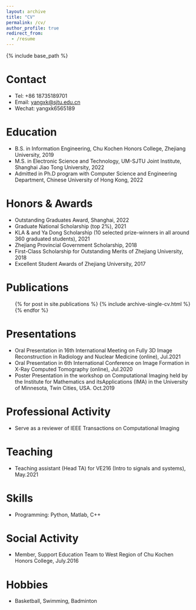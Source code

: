 ```yaml
---
layout: archive
title: "CV"
permalink: /cv/
author_profile: true
redirect_from:
  - /resume
---
```


{% include base_path %}

Contact
======
* Tel: +86 18735189701
* Email: yangxk@sjtu.edu.cn
* Wechat: yangxk6565189

Education
======
* B.S. in Information Engineering, Chu Kochen Honors College, Zhejiang University, 2019
* M.S. in Electronic Science and Technology, UM-SJTU Joint Institute, Shanghai Jiao Tong University, 2022
* Admitted in Ph.D program with Computer Science and Engineering Department, Chinese University of Hong Kong, 2022

Honors & Awards
======
* Outstanding Graduates Award, Shanghai, 2022
* Graduate National Scholarship (top 2%), 2021
* KLA & and Ya Dong Scholarship (10 selected prize-winners in all around 360 graduated students), 2021
* Zhejiang Provincial Government Scholarship, 2018
* First-Class Scholarship for Outstanding Merits of Zhejiang University, 2018
* Excellent Student Awards of Zhejiang University, 2017


Publications
======
  <ul>{% for post in site.publications %}
    {% include archive-single-cv.html %}
  {% endfor %}</ul>
  
Presentations
======
* Oral Presentation in 16th International Meeting on Fully 3D Image Reconstruction in Radiology and Nuclear Medicine
(online), Jul.2021
* Oral Presentation in 6th International Conference on Image Formation in X-Ray Computed Tomography (online), Jul.2020
* Poster Presentation in the workshop on Computational Imaging held by the Institute for Mathematics and itsApplications
(IMA) in the University of Minnesota, Twin Cities, USA. Oct.2019

Professional Activity
======
* Serve as a reviewer of IEEE Transactions on Computational Imaging
  
 
Teaching
======
* Teaching assistant (Head TA) for VE216 (Intro to signals and systems), May.2021 
  
 Skills
======
* Programming: Python, Matlab, C++

Social Activity
======
* Member, Support Education Team to West Region of Chu Kochen Honors College, July.2016 

Hobbies
======
* Basketball, Swimming, Badminton
  

